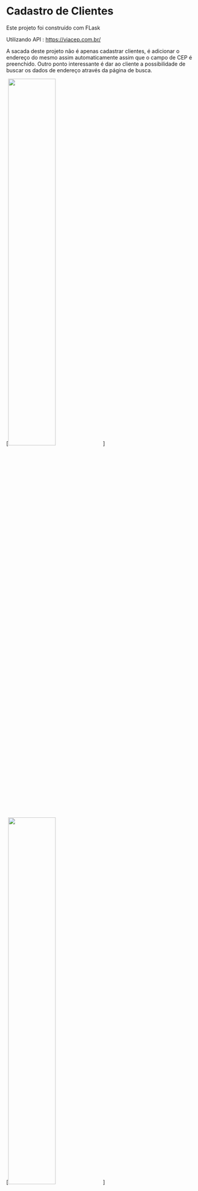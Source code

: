 # Cadastro de Clientes

Este projeto foi construído com FLask

Utilizando API : https://viacep.com.br/

A sacada deste projeto não é apenas cadastrar clientes, é adicionar o endereço do mesmo assim automaticamente
assim que o campo de CEP é preenchido. Outro ponto interessante é dar ao cliente a possibilidade de buscar os 
dados de endereço através da página de busca.

[<img src="website/static/video/projeto 1 - cadastro clientes flask.mp4" width="50%">]


[<img src="website/static/video/projeto 1 - cadastro clientes flask.mp4" width="50%">]


CONCLUSÃO :
Projeto de estudo voltado para treinar habilidades de desenvolvimento back-end, flask, consulta api e web.

Faça uso deste projeto para consultar, dar sugestões e dicas para melhorar o código.
